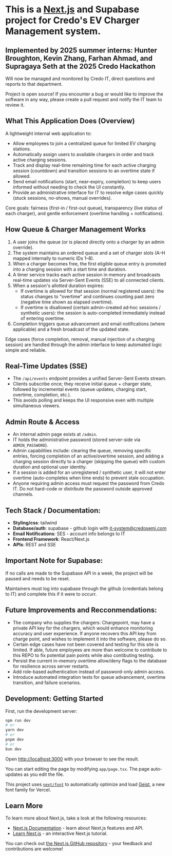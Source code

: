 # This is a [Next.js](https://nextjs.org) and Supabase project for Credo's EV Charger Management system.

## Implemented by 2025 summer interns: Hunter Broughton, Kevin Zhang, Farhan Ahmad, and Supragaya Seth at the 2025 Credo Hackathon

Will now be managed and monitored by Credo IT, direct questions and reports to that department.

Project is open source! If you encounter a bug or would like to improve the software in any way, please create
a pull request and notify the IT team to review it.

## What This Application Does (Overview)

A lightweight internal web application to:

- Allow employees to join a centralized queue for limited EV charging stations.
- Automatically assign users to available chargers in order and track active charging sessions.
- Track and display real-time remaining time for each active charging session (countdown) and transition sessions to an overtime state if allowed.
- Send email notifications (start, near-expiry, completion) to keep users informed without needing to check the UI constantly.
- Provide an administrative interface for IT to resolve edge cases quickly (stuck sessions, no-shows, manual overrides).

Core goals: fairness (first-in / first-out queue), transparency (live status of each charger), and gentle enforcement (overtime handling + notifications).

## How Queue & Charger Management Works

1. A user joins the queue (or is placed directly onto a charger by an admin override).
2. The system maintains an ordered queue and a set of charger slots (A–H mapped internally to numeric IDs 1–8).
3. When a charger becomes free, the first eligible queue entry is promoted into a charging session with a start time and duration.
4. A timer service tracks each active session in memory and broadcasts real-time updates via Server-Sent Events (SSE) to all connected clients.
5. When a session's allotted duration expires:
   - If overtime is allowed for that session (normal registered users): the status changes to "overtime" and continues counting past zero (negative time shown as elapsed overtime).
   - If overtime is disallowed (certain admin-created ad‑hoc sessions / synthetic users): the session is auto-completed immediately instead of entering overtime.
6. Completion triggers queue advancement and email notifications (where applicable) and a fresh broadcast of the updated state.

Edge cases (force completion, removal, manual injection of a charging session) are handled through the admin interface to keep automated logic simple and reliable.

## Real-Time Updates (SSE)

- The `/api/events` endpoint provides a unified Server-Sent Events stream.
- Clients subscribe once; they receive initial queue + charger state, followed by incremental events (queue updates, charging start, overtime, completion, etc.).
- This avoids polling and keeps the UI responsive even with multiple simultaneous viewers.

## Admin Route & Access

- An internal admin page exists at `/admin`.
- IT holds the administrative password (stored server-side via `ADMIN_PASSWORD`).
- Admin capabilities include: clearing the queue, removing specific entries, forcing completion of an active/overtime session, and adding a charging session directly to a charger (skipping the queue) with custom duration and optional user identity.
- If a session is added for an unregistered / synthetic user, it will not enter overtime (auto-completes when time ends) to prevent stale occupation.
- Anyone requiring admin access must request the password from Credo IT. Do not hard-code or distribute the password outside approved channels.

## Tech Stack / Documentation:

- **Styling/css**: tailwind
- **Database/auth**: supabase - github login with it-system@credosemi.com
- **Email Notifications**: SES - account info belongs to IT
- **Frontend Framework**: React/Next.js
- **APIs**: REST and SSE

## Important Note for Supabase:

If no calls are made to the Supabase API in a week, the project will be paused and needs to be reset.

Maintainers must log into supabase through the github (credentials belong to IT) and complete this if it were to occurr.

## Future Improvements and Recconmendations:

- The company who supplies the chargers: Chargepoint, may have a private API key for the chargers, which would enhance monitoring accuracy and user experience. If anyone recovers this API key from charge point, and wishes to implement it into the software, please do so.
- Certain edge cases have not been covered and testing for this site is limited. If able, future employees are more than welcome to contribute to this REPO to fix potential pain points while also contibuting testing.
- Persist the current in-memory overtime allow/deny flags to the database for resilience across server restarts.
- Add role-based authentication instead of password-only admin access.
- Introduce automated integration tests for queue advancement, overtime transition, and failure scenarios.

## Development: Getting Started

First, run the development server:

```bash
npm run dev
# or
yarn dev
# or
pnpm dev
# or
bun dev
```

Open [http://localhost:3000](http://localhost:3000) with your browser to see the result.

You can start editing the page by modifying `app/page.tsx`. The page auto-updates as you edit the file.

This project uses [`next/font`](https://nextjs.org/docs/app/building-your-application/optimizing/fonts) to automatically optimize and load [Geist](https://vercel.com/font), a new font family for Vercel.

## Learn More

To learn more about Next.js, take a look at the following resources:

- [Next.js Documentation](https://nextjs.org/docs) - learn about Next.js features and API.
- [Learn Next.js](https://nextjs.org/learn) - an interactive Next.js tutorial.

You can check out [the Next.js GitHub repository](https://github.com/vercel/next.js) - your feedback and contributions are welcome!
